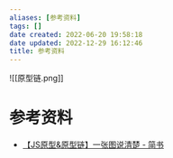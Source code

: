 ```yaml
---
aliases: [参考资料]
tags: []
date created: 2022-06-20 19:58:18
date updated: 2022-12-29 16:12:46
title: 参考资料
---
```


![[原型链.png]]

# 参考资料

- [【JS原型&原型链】一张图说清楚 - 简书](https://www.jianshu.com/p/423f72d502c2)
